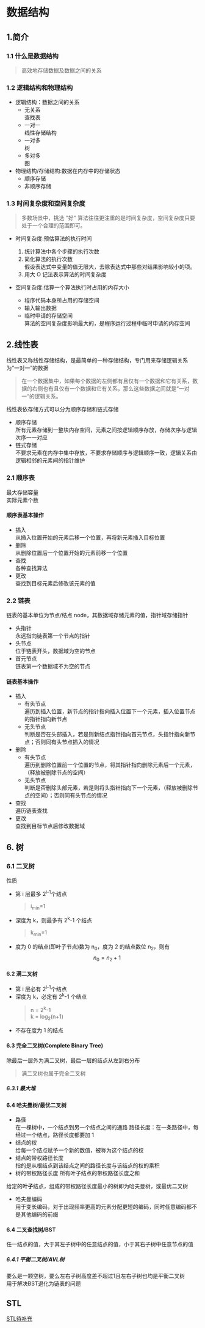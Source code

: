 <!-- 2023.09.07 modified: chapter 2 -->
<!-- 2023.09.13 modified: planted more trees XD -->
# 数据结构

## 1.简介

### 1.1 什么是数据结构

> 高效地存储数据及数据之间的关系

### 1.2 逻辑结构和物理结构

- 逻辑结构：数据之间的关系
  - 无关系  
    查找表
  - 一对一  
    线性存储结构
  - 一对多  
    树
  - 多对多  
    图
- 物理结构/存储结构:数据在内存中的存储状态
  - 顺序存储
  - 非顺序存储

### 1.3 时间复杂度和空间复杂度

> 多数场景中，挑选 "好" 算法往往更注重的是时间复杂度，空间复杂度只要处于一个合理的范围即可。

- 时间复杂度:预估算法的执行时间
  1. 统计算法中各个步骤的执行次数
  2. 简化算法的执行次数  
     假设表达式中变量的值无限大，去除表达式中那些对结果影响较小的项。
  3. 用大 O 记法表示算法的时间复杂度
- 空间复杂度:估算一个算法执行时占用的内存大小

  - 程序代码本身所占用的存储空间
  - 输入输出数据
  - 临时申请的存储空间  
    算法的空间复杂度影响最大的，是程序运行过程中临时申请的内存空间

## 2.线性表

线性表又称线性存储结构，是最简单的一种存储结构，专门用来存储逻辑关系为“一对一”的数据

> 在一个数据集中，如果每个数据的左侧都有且仅有一个数据和它有关系，数据的右侧也有且仅有一个数据和它有关系，那么这些数据之间就是“一对一“的逻辑关系。

线性表依存储方式可以分为顺序存储和链式存储

- 顺序存储  
  所有元素存储到一整块内存空间，元素之间按逻辑顺序存放，存储次序与逻辑次序一一对应
- 链式存储  
  不要求元素在内存中集中存放，不要求存储顺序与逻辑顺序一致，逻辑关系由逻辑相邻的元素间的指针维护

### 2.1 顺序表

最大存储容量  
实际元素个数

#### 顺序表基本操作

- 插入  
  从插入位置开始的元素后移一个位置，再将新元素插入目标位置
- 删除  
  从删除位置后一个位置开始的元素前移一个位置
- 查找  
  各种查找算法
- 更改  
  查找到目标元素后修改该元素的值

### 2.2 链表

链表的基本单位为节点/结点 node，其数据域存储元素的值，指针域存储指针

- 头指针  
  永远指向链表第一个节点的指针
- 头节点  
  位于链表开头，数据域为空的节点
- 首元节点  
  链表第一个数据域不为空的节点

#### 链表基本操作

- 插入
  - 有头节点  
    遍历到插入位置，新节点的指针指向插入位置下一个元素，插入位置节点的指针指向新节点
  - 无头节点  
    判断是否在头部插入，若是则新结点指针指向首元节点，头指针指向新节点；否则同有头节点插入的情况
- 删除
  - 有头节点  
    遍历到删除位置前一个位置的节点，将其指针指向删除元素后一个元素，（释放被删除节点的空间）
  - 无头节点  
    判断是否删除头部元素，若是则将头指针指向下一个元素，（释放被删除节点的空间）；否则同有头节点的情况
- 查找  
  遍历链表查找
- 更改  
  查找到目标节点后修改数据域

## 6. 树

### 6.1 二叉树

性质

- 第 i 层最多 2<sup>i-1</sup>个结点
  > i<sub>min</sub>=1
- 深度为 k，则最多有 2<sup>k</sup>-1 个结点
  > k<sub>min</sub>=1
- 度为 0 的结点(即叶子节点)数为 n<sub>0</sub>，度为 2 的结点数位 n<sub>2</sub>，则有 $$n_0 = n_2 +1$$

#### 6.2 满二叉树

- 第 i 层必有 2<sup>i-1</sup>个结点
- 深度为 k，必定有 2<sup>k</sup>-1 个结点
  > n = 2<sup>k</sup>-1  
  > k = log<sub>2</sub>(n+1)
- 不存在度为 1 的结点

#### 6.3 完全二叉树(Complete Binary Tree)

除最后一层外为满二叉树，最后一层的结点从左到右分布

> 满二叉树也属于完全二叉树
>
##### 6.3.1 最大堆

#### 6.4 哈夫曼树/最优二叉树

- 路径  
  在一棵树中，一个结点到另一个结点之间的通路
  路径长度：在一条路径中，每经过一个结点，路径长度都要加 1
- 结点的权  
  给每一个结点赋予一个新的数值，被称为这个结点的权
- 结点的带权路径长度  
  指的是从根结点到该结点之间的路径长度与该结点的权的乘积
- 树的带权路径长度
  所有叶子结点的带权路径长度之和  
  
给定的**叶子**结点，组成的带权路径长度最小的树即为哈夫曼树，或最优二叉树

- 哈夫曼编码  
  用于变长编码，对于出现频率更高的元素分配更短的编码，同时任意编码都不是其他编码的前缀

#### 6.4 二叉查找树/BST  

任一结点的值，大于其左子树中的任意结点的值，小于其右子树中任意节点的值

##### 6.4.1 平衡二叉树/AVL树  

要么是一颗空树，要么左右子树高度差不超过1且左右子树也均是平衡二叉树  
用于解决BST退化为链表的问题  

## STL

[STL待补充](https://c.biancheng.net/view/6560.html)

